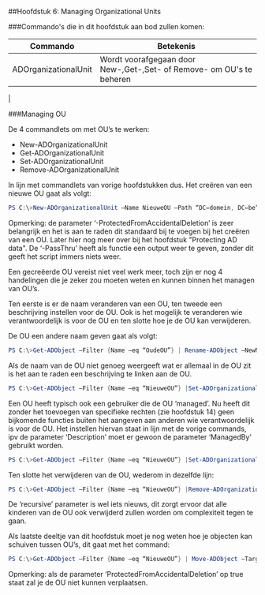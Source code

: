 ##Hoofdstuk 6: Managing Organizational Units

###Commando's die in dit hoofdstuk aan bod zullen komen:

| Commando                         | Betekenis                                                                                                                                                 |
|----------------------------------|-----------------------------------------------------------------------------------------------------------------------------------------------------------|
| ADOrganizationalUnit            | Wordt voorafgegaan door New-,Get-,Set- of Remove- om OU's te beheren    |
| 

###Managing OU

De 4 commandlets om met OU’s te werken:
* New-ADOrganizationalUnit
* Get-ADOrganizationalUnit
* Set-ADOrganizationalUnit
* Remove-ADOrganizationalUnit

In lijn met commandlets van vorige hoofdstukken dus. 
Het creëren van een nieuwe OU gaat als volgt:
```PowerShell
PS C:\>New-ADOrganizationalUnit –Name NieuweOU –Path “DC=domein, DC=be” –ProtectedFromAccidentalDeletion:$true –PassThru
```
Opmerking: de parameter ‘-ProtectedFromAccidentalDeletion’ is zeer belangrijk en het is aan te raden dit standaard bij te voegen bij het creëren van een OU. Later hier nog meer over bij het hoofdstuk "Protecting AD data". De ‘-PassThru’ heeft als functie een output weer te geven, zonder dit geeft het script immers niets weer. 

Een gecreëerde OU vereist niet veel werk meer, toch zijn er nog 4 handelingen die je zeker zou moeten weten en kunnen binnen het managen van OU’s.

Ten eerste is er de naam veranderen van een OU, ten tweede een beschrijving instellen voor de OU. Ook is het mogelijk te veranderen wie verantwoordelijk is voor de OU en ten slotte hoe je de OU kan verwijderen.

De OU een andere naam geven gaat als volgt:
```PowerShell
PS C:\>Get-ADObject –Filter {Name –eq “OudeOU”} | Rename-ADObject –NewName NieuweOU
```
Als de naam van de OU niet genoeg weergeeft wat er allemaal in de OU zit is het aan te raden een beschrijving te linken aan de OU.
```PowerShell
PS C:\>Get-ADObject –Filter {Name –eq “NieuweOU”} |Set-ADOrganizationalUnit –Description “Een voorbeeld”
```
Een OU heeft typisch ook een gebruiker die de OU ‘managed’. Nu heeft dit zonder het toevoegen van specifieke rechten (zie hoofdstuk 14) geen bijkomende functies buiten het aangeven aan anderen wie verantwoordelijk is voor de OU. Het instellen hiervan staat in lijn met de vorige commands, ipv de parameter ‘Description’ moet er gewoon de parameter ‘ManagedBy’ gebruikt worden.
```PowerShell
PS C:\>Get-ADObject –Filter {Name –eq “NieuweOU”} |Set-ADOrganizationalUnit –ManagedBy (Get-ADUser –Filter {Name –eq “Cottenie Jasper”})
```
Ten slotte het verwijderen van de OU, wederom in dezelfde lijn:
```PowerShell
PS C:\>Get-ADObject –Filter {Name –eq “NieuweOU”} |Remove-ADOrganizationalUnit –Recursive
```
De ‘recursive’ parameter is wel iets nieuws, dit zorgt ervoor dat alle kinderen van de OU ook verwijderd zullen worden om complexiteit tegen te gaan. 

Als laatste deeltje van dit hoofdstuk moet je nog weten hoe je objecten kan schuiven tussen OU’s, dit gaat met het command:
```PowerShell
PS C:\>Get-ADObject –Filter {Name –eq “NieuweOU”} | Move-ADObject –TargetPath “OU=NieuweOU, DC=domein,DC=be”
```
Opmerking: als de parameter ‘ProtectedFromAccidentalDeletion’ op true staat zal je de OU niet kunnen verplaatsen.

